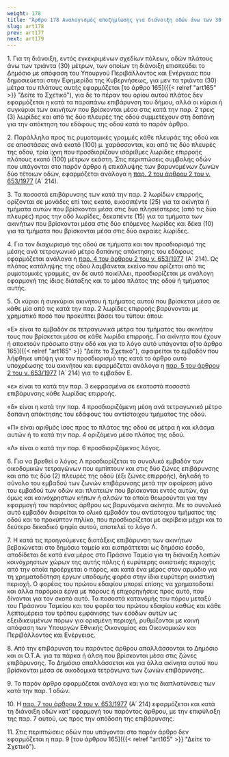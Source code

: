 ```yaml
---
weight: 178
title: "Άρθρο 178 Αναλογισμός αποζημίωσης για διάνοιξη οδών άνω των 30 μέτρων με επίσπευση του Δημοσίου"
slug: art178
prev: art177
next: art179
---
```


1\. Για τη διάνοιξη, εντός εγκεκριμένων σχεδίων πόλεων, οδών πλάτους άνω των τριάντα (30) μέτρων, των οποίων τη διάνοιξη επισπεύδει το Δημόσιο με απόφαση του Υπουργού Περιβάλλοντος και Ενέργειας που δημοσιεύεται στην Εφημερίδα της Κυβερνήσεως, για μεν τα τριάντα (30) μέτρα του πλάτους αυτής εφαρμόζεται [το άρθρο 165]({{< relref "art165" >}} "Δείτε το Σχετικό"), για δε το πέραν του ορίου αυτού πλάτος δεν εφαρμόζεται η κατά τα παραπάνω επιβάρυνση του δήμου, αλλά οι κύριοι ή συγκύριοι των ακινήτων που βρίσκονται μέσα στις κατά την παρ. 2 τρεις (3) λωρίδες και από τις δύο πλευρές της οδού συμμετέχουν στη δαπάνη για την απόκτηση του εδάφους της οδού κατά το παρόν άρθρο.

2\. Παράλληλα προς τις ρυμοτομικές γραμμές κάθε πλευράς της οδού και σε αποστάσεις ανά εκατό (100) μ. χαράσσονται, και από τις δύο πλευρές της οδού, τρία ίχνη που προσδιορίζουν ισάριθμες λωρίδες επιρροής πλάτους εκατό (100) μέτρων εκάστη. Στις περιπτώσεις συμβολής οδών που υπάγονται στο παρόν άρθρο ή επικάλυψης των βαρυνομένων ζωνών δύο τέτοιων οδών, εφαρμόζεται ανάλογα η <a href="https://ia37rg02wpsa01.blob.core.windows.net/fek/01/1977/19770100213.pdf" title="Δείτε το Σχετικό">παρ. 2 του άρθρου 2 του ν. 653/1977</a> (Α΄ 214).

3\. Τα ποσοστά επιβάρυνσης των κατά την παρ. 2 λωρίδων επιρροής, ορίζονται σε μονάδες επί τοις εκατό, εικοσιπέντε (25) για τα ακίνητα ή τμήματα αυτών που βρίσκονται μέσα στις δύο πλησιέστερες (από τις δύο πλευρές) προς την οδό λωρίδες, δεκαπέντε (15) για τα τμήματα των ακινήτων που βρίσκονται μέσα στις δύο επόμενες λωρίδες και δέκα (10) για τα τμήματα που βρίσκονται μέσα στις δύο ακραίες λωρίδες.

4\. Για τον διαχωρισμό της οδού σε τμήματα και τον προσδιορισμό της μέσης ανά τετραγωνικό μέτρο δαπάνης απόκτησης του εδάφους εφαρμόζεται ανάλογα η <a href="https://ia37rg02wpsa01.blob.core.windows.net/fek/01/1977/19770100213.pdf" title="Δείτε το Σχετικό">παρ. 4 του άρθρου 2 του ν. 653/1977</a> (Α΄ 214). Ως πλάτος κατάληψης της οδού λαμβάνεται εκείνο που ορίζεται από τις ρυμοτομικές γραμμές, αν δε αυτό ποικίλλει, προσδιορίζεται με ανάλογη εφαρμογή της ίδιας διάταξης και το μέσο πλάτος της οδού ή τμήματος αυτής.

5\. Οι κύριοι ή συγκύριοι ακινήτου ή τμήματος αυτού που βρίσκεται μέσα σε κάθε μία από τις κατά την παρ. 2 λωρίδες επιρροής βαρύνονται με χρηματικό ποσό που προκύπτει βάσει του τύπου: όπου:

«Ε» είναι το εμβαδόν σε τετραγωνικά μέτρα του τμήματος του ακινήτου τους που βρίσκεται μέσα σε κάθε λωρίδα επιρροής. Για ακίνητα που έχουν ή αποκτούν πρόσωπο στην οδό και για το λόγο αυτό υπάγονται σ[το άρθρο 165]({{< relref "art165" >}} "Δείτε το Σχετικό"), αφαιρείται το εμβαδόν που λήφθηκε υπόψη για τον προσδιορισμό της κατά το άρθρο αυτό υποχρέωσης του ακινήτου και εφαρμόζεται ανάλογα η <a href="https://ia37rg02wpsa01.blob.core.windows.net/fek/01/1977/19770100213.pdf" title="Δείτε το Σχετικό">παρ. 5 του άρθρου 2 του ν. 653/1977</a> (Α΄ 214) για το εμβαδόν Ε.

«ε» είναι τα κατά την παρ. 3 εκφρασμένα σε εκατοστά ποσοστά επιβάρυνσης κάθε λωρίδας επιρροής.

«δ» είναι η κατά την παρ. 4 προσδιοριζόμενη μέση ανά τετραγωνικό μέτρο δαπάνη απόκτησης του εδάφους του αντίστοιχου τμήματος της οδού.

«Π» είναι αριθμός ίσος προς το πλάτος της οδού σε μέτρα ή και κλάσμα αυτών ή το κατά την παρ. 4 οριζόμενο μέσο πλάτος της οδού.

«Λ» είναι ο κατά την παρ. 6 προσδιοριζόμενος λόγος.

6\. Για να βρεθεί ο λόγος Λ προσδιορίζεται το συνολικό εμβαδόν των οικοδομικών τετραγώνων που εμπίπτουν και στις δύο ζώνες επιβάρυνσης και από τις δύο (2) πλευρές της οδού (έξι ζώνες επιρροής), δηλαδή το σύνολο του εμβαδού των ζωνών επιβάρυνσης μετά την αφαίρεση μόνο του εμβαδού των οδών και πλατειών που βρίσκονται εντός αυτών, όχι όμως και κοινόχρηστων κήπων ή αλσών τα οποία θεωρούνται για την εφαρμογή του παρόντος άρθρου ως βαρυνόμενα ακίνητα. Με το συνολικό αυτό εμβαδόν διαιρείται το ολικό εμβαδόν του αντίστοιχου τμήματος της οδού και το προκύπτον πηλίκο, που προσδιορίζεται με ακρίβεια μέχρι και το δεύτερο δεκαδικό ψηφίο αυτού, αποτελεί το λόγο Λ.

7\. Η κατά τις προηγούμενες διατάξεις επιβάρυνση των ακινήτων βεβαιώνεται στο δημόσιο ταμείο και εισπράττεται ως δημόσιο έσοδο, αποδίδεται δε κατά ένα μέρος στο Πράσινο Ταμείο για τη διάνοιξη λοιπών κοινόχρηστων χώρων της αυτής πόλης ή ευρύτερης οικιστικής περιοχής από την οποία προέρχεται ο πόρος, και κατά ένα μέρος στον αρμόδιο για τη χρηματοδότηση έργων υποδομής φορέα στην ίδια ευρύτερη οικιστική περιοχή. Ο φορέας του πρώτου εδαφίου μπορεί επίσης να χρηματοδοτεί και άλλα παρόμοια έργα με πόρους ή επιχορηγήσεις προς αυτό, που δίνονται για τον σκοπό αυτό. Τα ποσοστά κατανομής του πόρου μεταξύ του Πράσινου Ταμείου και του φορέα του πρώτου εδαφίου καθώς και κάθε λεπτομέρεια του τρόπου εμφάνισης των εσόδων αυτών ως εξειδικευμένων πόρων για ορισμένη περιοχή, ρυθμίζονται με κοινή απόφαση των Υπουργών Εθνικής Οικονομίας και Οικονομικών και Περιβάλλοντος και Ενέργειας.

8\. Από την επιβάρυνση του παρόντος άρθρου απαλλάσσονται το Δημόσιο και οι Ο.Τ.Α. για τα πάρκα ή άλση που βρίσκονται μέσα στις ζώνες επιβάρυνσης. Το Δημόσιο απαλλάσσεται και για άλλα ακίνητα αυτού που βρίσκονται μέσα σε οικοδομικά τετράγωνα των ζωνών επιβάρυνσης.

9\. Το παρόν άρθρο εφαρμόζεται ανάλογα και για τις διαπλατύνσεις των κατά την παρ. 1 οδών.

10\. Η <a href="https://ia37rg02wpsa01.blob.core.windows.net/fek/01/1977/19770100213.pdf" title="Δείτε το Σχετικό">παρ. 7 του άρθρου 2 του ν. 653/1977</a> (Α΄ 214) εφαρμόζεται και κατά τη διάνοιξη οδών κατ’ εφαρμογή του παρόντος άρθρου, με την επιφύλαξη της παρ. 7 αυτού, ως προς την απόδοση της επιβάρυνσης.

11\. Στις περιπτώσεις οδών που υπάγονται στο παρόν άρθρο δεν εφαρμόζεται η παρ. 9 [του άρθρου 165]({{< relref "art165" >}} "Δείτε το Σχετικό").



